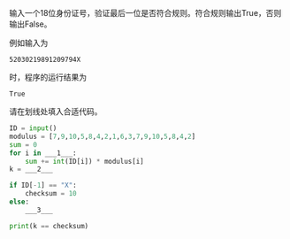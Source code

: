 输入一个18位身份证号，验证最后一位是否符合规则。符合规则输出True，否则输出False。

例如输入为
```input
52030219891209794X
```
时，程序的运行结果为
```output
True
```

请在划线处填入合适代码。
```py
ID = input()
modulus = [7,9,10,5,8,4,2,1,6,3,7,9,10,5,8,4,2]
sum = 0
for i in ___1___:
    sum += int(ID[i]) * modulus[i]
k = ___2___

if ID[-1] == "X":
    checksum = 10
else:
    ___3___

print(k == checksum)
```
